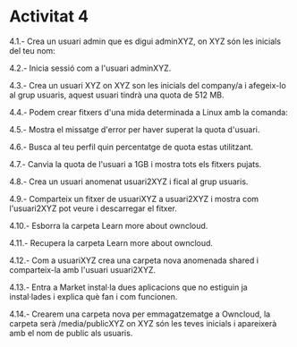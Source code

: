 # Activitat 4

4.1.- Crea un usuari admin que es digui adminXYZ, on XYZ són les inicials del teu nom:

4.2.- Inicia sessió com a l'usuari adminXYZ.



4.3.- Crea un usuari XYZ on XYZ son les inicials del company/a i afegeix-lo al grup usuaris, aquest usuari tindrà una quota de 512 MB.

4.4.- Podem crear fitxers d'una mida determinada a Linux amb la comanda:

4.5.- Mostra el missatge d'error per haver superat la quota d'usuari.

4.6.- Busca al teu perfil quin percentatge de quota estas utilitzant.

4.7.- Canvia la quota de l'usuari a 1GB i mostra tots els fitxers pujats.

4.8.- Crea un usuari anomenat usuari2XYZ i fical al grup usuaris.

4.9.- Comparteix un fitxer de usuariXYZ a usuari2XYZ i mostra com l'usuari2XYZ pot veure i descarregar el fitxer.

4.10.- Esborra la carpeta Learn more about owncloud.

4.11.- Recupera la carpeta Learn more about owncloud.

4.12.- Com a usuariXYZ crea una carpeta nova anomenada shared i comparteix-la amb l'usuari usuari2XYZ.

4.13.- Entra a Market instal·la dues aplicacions que no estiguin ja instal·lades i explica què fan i com funcionen.

4.14.- Crearem una carpeta nova per emmagatzematge a Owncloud, la carpeta serà /media/publicXYZ on XYZ són les teves inicials i apareixerà amb el nom de public als usuaris.

